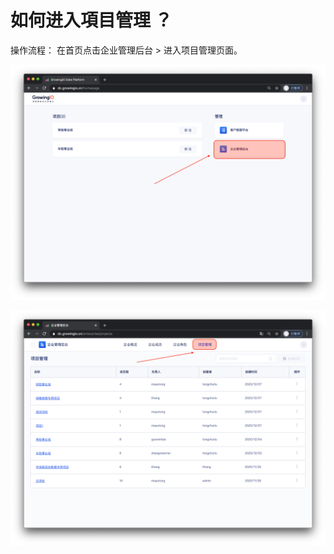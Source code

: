# 如何进入項目管理 ？

操作流程： 在首页点击企业管理后台 &gt;  进入项目管理页面。  

![](../../../.gitbook/assets/ying-mu-jie-tu-20201207-xia-wu-5.01.09.png)

![](../../../.gitbook/assets/ying-mu-jie-tu-20201207-xia-wu-5.08.51.png)


